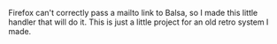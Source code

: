 Firefox can't correctly pass a mailto link to Balsa, so I made this little handler that will do it. This is just a little project for an old retro system I made.
